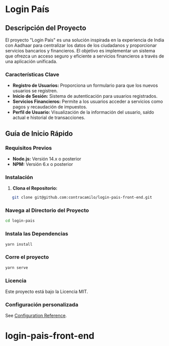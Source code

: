 # Login País

## Descripción del Proyecto

El proyecto "Login País" es una solución inspirada en la experiencia de India con Aadhaar para centralizar los datos de los ciudadanos y proporcionar servicios bancarios y financieros. El objetivo es implementar un sistema que ofrezca un acceso seguro y eficiente a servicios financieros a través de una aplicación unificada.

### Características Clave

- **Registro de Usuarios:** Proporciona un formulario para que los nuevos usuarios se registren.
- **Inicio de Sesión:** Sistema de autenticación para usuarios registrados.
- **Servicios Financieros:** Permite a los usuarios acceder a servicios como pagos y recaudación de impuestos.
- **Perfil de Usuario:** Visualización de la información del usuario, saldo actual e historial de transacciones.

## Guía de Inicio Rápido

### Requisitos Previos

- **Node.js:** Versión 14.x o posterior
- **NPM:** Versión 6.x o posterior

### Instalación

1. **Clona el Repositorio:**

```bash
   git clone git@github.com:contracamilo/login-pais-front-end.git
```

### Navega al Directorio del Proyecto

```bash
cd login-pais
```

### Instala las Dependencias

```bash
yarn install
```

### Corre el proyecto

```bash
yarn serve
```

### Licencia

Este proyecto está bajo la Licencia MIT.

### Configuración personalizada

See [Configuration Reference](https://cli.vuejs.org/config/).
# login-pais-front-end
